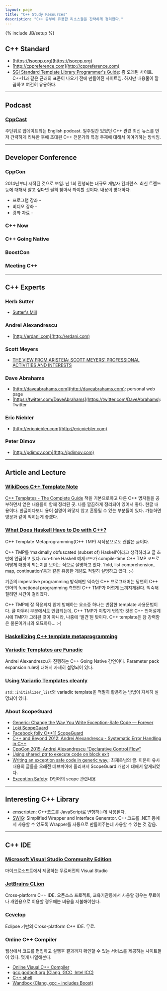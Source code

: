 ```yaml
---
layout: page
title: "C++ Study Resources"
description: "C++ 공부에 유용한 리소스들을 간략하게 정리한다."
---
```

{% include JB/setup %}

## C++ Standard
+ [https://isocpp.org](https://isocpp.org)
+ [http://cppreference.com](http://cppreference.com)
+ [SGI Standard Template Library Programmer's Guide](https://www.sgi.com/tech/stl/): 좀 오래된 사이트. C++11과 같은 근래의 표준이 나오기 전에 만들어진 사이트임. 하지만 내용물이 깔끔하고 여전히 유용하다.

---

## Podcast

### [CppCast](http://cppcast.com)
주단위로 업데이트되는 English podcast. 일주일간 있었던 C++ 관련 최신 뉴스를 먼저 간략하게 리뷰한 후에 초대된 C++ 전문가와 특정 주제에 대해서 이야기하는 방식임. 

---

## Developer Conference

### CppCon
2014년부터 시작된 것으로 보임. 년 1회 진행되는 대규모 개발자 컨퍼런스. 최신 트렌드등에 대해서 알고 싶다면 필히 찾아서 봐야할 것이다. 내용이 방대하다.

+ 프로그램 강좌 - 
+ 비디오 강좌 - 
+ 강좌 자료 - 

### C++ Now

### C++ Going Native

### BoostCon

### Meeting C++

---

## C++ Experts

### Herb Sutter
+ [Sutter's Mill](http://herbsutter.com)

### Andrei Alexandrescu
+ [http://erdani.com](http://erdani.com) 

### Scott Meyers
+ [THE VIEW FROM ARISTEIA: SCOTT MEYERS' PROFESSIONAL ACTIVITIES AND INTERESTS](http://scottmeyers.blogspot.kr) 

### Dave Abrahams
+ [http://daveabrahams.com](http://daveabrahams.com): personal web page
+ [https://twitter.com/DaveAbrahams](https://twitter.com/DaveAbrahams): Twitter

### Eric Niebler
+ [http://ericniebler.com](http://ericniebler.com)

### Peter Dimov
+ [http://pdimov.com](http://pdimov.com)

---

## Article and Lecture

### [WikiDocs C++ Template Note](https://wikidocs.net/book/54)
[C++ Templates - The Complete Guide](http://www.josuttis.com/tmplbook/) 책을 기본으로하고 다른 C++ 명저들을 공부하면서 얻은 내용들이 함께 정리된 곳. 나름 깔끔하게 정리되어 있어서 좋다. 한글 내용이다. 한글이다보니 용어 설명이 와닿지 않고 혼동될 수 있는 부분들이 있다. 가능하면 영문과 같이 익히는게 좋겠다.

### [What Does Haskell Have to Do with C++?](http://bartoszmilewski.com/2009/10/21/what-does-haskell-have-to-do-with-c/)
C++ Template Metaprogramming(C++ TMP) 시작용으로도 괜찮은 글이다.

C++ TMP를 ‘maximally obfuscated (subset of) Haskell’이라고 생각하라고 글 초반에 언급하고 있다. run-time Haskell 예제코드가 compile-time C++ TMP 코드로 어떻게 매핑이 되는지를 보이는 식으로 설명하고 있다. ‘fold, list comprehension, map, continuation’등과 같은 유용한 개념도 적절히 설명하고 있다. :-)

기존의 imperative programming 방식에만 익숙한 C++ 프로그래머는 당연히 C++ 언어의 functional programming 측면인 C++ TMP가 어렵게 느껴지게된다. 익숙해질려면 시간이 걸리겠다.

C++ TMP에 잘 적응되지 않게 방해하는 요소중 하나는 번잡한 template 사용문법이다. 글 마무리 부분에서도 언급되는데, C++ TMP가 이렇게 번잡한 것은 C++ 언어설계시에 TMP가 고려된 것이 아니라, 나중에 ‘발견’된 탓이다. C++ template은 참 강력함은 물론이거니와 오묘하다… :-)

### [Haskellizing C++ template metaprogramming](http://manu343726.github.io/c++/haskellizing-tmp/)

### [Variadic Templates are Funadic](https://channel9.msdn.com/Events/GoingNative/GoingNative-2012/Variadic-Templates-are-Funadic)
Andrei Alexandrescu가 진행하는 C++ Going Native 강연이다. Parameter pack expansion rule에 대해서 자세히 설명되어 있다.

### [Using Variadic Templates cleanly](http://florianjw.de/en/variadic_templates.html)
`std::initializer_list`와 variadic template을 적절히 활용하는 방법이 자세히 설명되어 있다.

### About ScopeGuard
+ [Generic: Change the Way You Write Exception-Safe Code — Forever](http://www.drdobbs.com/cpp/generic-change-the-way-you-write-excepti/184403758?pgno=2)
+ [Loki ScopeGuard](http://loki-lib.sourceforge.net/html/a00667.html)
+ [Facebook folly C++11 ScopeGuard](https://github.com/facebook/folly/blob/master/folly/ScopeGuard.h)
+ [C++ and Beyond 2012: Andrei Alexandrescu - Systematic Error Handling in C++](https://channel9.msdn.com/Shows/Going+Deep/C-and-Beyond-2012-Andrei-Alexandrescu-Systematic-Error-Handling-in-C)
+ [CppCon 2015: Andrei Alexandrescu “Declarative Control Flow"](https://www.youtube.com/watch?v=WjTrfoiB0MQ)
+ [Using shared_ptr to execute code on block exit](http://www.boost.org/doc/libs/1_55_0/libs/smart_ptr/sp_techniques.html#on_block_exit)
+ [Writing an exception safe code in generic way.](http://www.codeproject.com/Articles/16752/Writing-an-exception-safe-code-in-generic-way): 최재욱님의 글. 이분이 유사내용의 글들을 오래전 데브피아에 올리셔서 ScopeGuard 개념에 대해서 알게되었다.
+ [Exception Safety](https://dlang.org/exception-safe.html): D언어의 scope 관련내용 

---

## Interesting C++ Library

+ [emscripten](http://kripken.github.io/emscripten-site/): C++코드를 JavaScript로 변형하는데 사용된다.
+ [SWIG](http://www.swig.org/exec.html): Simplified Wrapper and Interface Generator. C++코드를 .NET 등에서 사용할 수 있도록 Wrapper를 자동으로 만들어주는데 사용할 수 있는 것 같음.

---

## C++ IDE

### [Microsoft Visual Studio Community Edition](https://www.visualstudio.com/en-us/products/visual-studio-community-vs.aspx)
마이크로소프트에서 제공하는 무료버전의 Visual Studio

### [JetBrains CLion](https://www.jetbrains.com/clion/)
Cross-platform C++ IDE. 오픈소스 프로젝트, 교육기관등에서 사용할 경우는 무료이나 개인용으로 이용할 경우에는 비용을 지불해야한다.

### [Cevelop](https://www.cevelop.com)
Eclipse 기반의 Cross-platform C++ IDE. 무료.

### Online C++ Compiler
웹상에서 코드를 편집하고 실행후 결과까지 확인할 수 있는 서비스를 제공하는 사이트들이 있다. 몇개 나열해본다.

+ [Online Visual C++ Compiler](http://webcompiler.cloudapp.net)
+ [gcc.godbolt.org (Clang, GCC, Intel ICC)](http://gcc.godbolt.org)
+ [C++ shell](http://cpp.sh)
+ [Wandbox  (Clang, gcc – includes Boost)](http://melpon.org/wandbox/)
